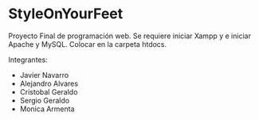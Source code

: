 # StyleOnYourFeet
Proyecto Final de programación web.
Se requiere iniciar Xampp y e iniciar Apache y MySQL.
Colocar en la carpeta htdocs.

Integrantes:
- Javier Navarro
- Alejandro Alvares
- Cristobal Geraldo
- Sergio Geraldo
- Monica Armenta
